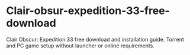 # Clair-obsur-expedition-33-free-download
Clair Obscur: Expedition 33 free download and installation guide. Torrent and PC game setup without launcher or online requirements.
